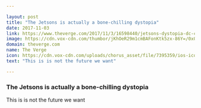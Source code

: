 ```yaml
---

layout: post
title: "The Jetsons is actually a bone-chilling dystopia"
date: 2017-11-03
link: https://www.theverge.com/2017/11/3/16598440/jetsons-dystopia-dc-comics-future-apocalypse
image: https://cdn.vox-cdn.com/thumbor/jKhOeR29m1cmBAFonKtk5zx-86Y=/0x0:1299x680/fit-in/1200x630/cdn.vox-cdn.com/uploads/chorus_asset/file/9594885/jetsons.jpg
domain: theverge.com
name: The Verge
icon: https://cdn.vox-cdn.com/uploads/chorus_asset/file/7395359/ios-icon.0.png
text: "This is is not the future we want"

---
```


### The Jetsons is actually a bone-chilling dystopia

This is is not the future we want